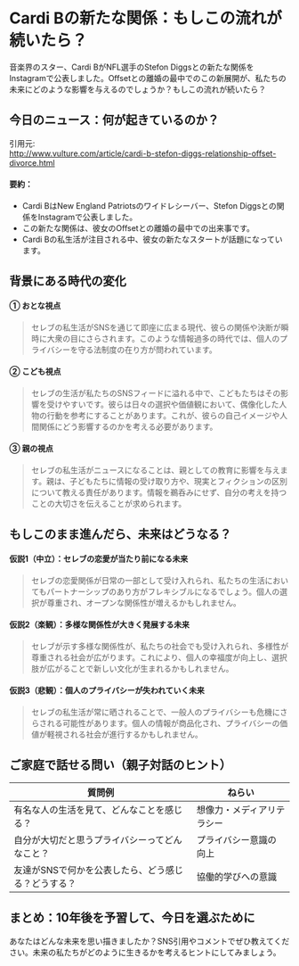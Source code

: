 # Cardi Bの新たな関係：もしこの流れが続いたら？

音楽界のスター、Cardi BがNFL選手のStefon Diggsとの新たな関係をInstagramで公表しました。Offsetとの離婚の最中でのこの新展開が、私たちの未来にどのような影響を与えるのでしょうか？もしこの流れが続いたら？

## 今日のニュース：何が起きているのか？
引用元:  
http://www.vulture.com/article/cardi-b-stefon-diggs-relationship-offset-divorce.html

#### 要約：
- Cardi BはNew England Patriotsのワイドレシーバー、Stefon Diggsとの関係をInstagramで公表しました。
- この新たな関係は、彼女のOffsetとの離婚の最中での出来事です。
- Cardi Bの私生活が注目される中、彼女の新たなスタートが話題になっています。

## 背景にある時代の変化

#### ① おとな視点
> セレブの私生活がSNSを通じて即座に広まる現代、彼らの関係や決断が瞬時に大衆の目にさらされます。このような情報過多の時代では、個人のプライバシーを守る法制度の在り方が問われています。

#### ② こども視点
> セレブの生活が私たちのSNSフィードに溢れる中で、こどもたちはその影響を受けやすいです。彼らは日々の選択や価値観において、偶像化した人物の行動を参考にすることがあります。これが、彼らの自己イメージや人間関係にどう影響するのかを考える必要があります。

#### ③ 親の視点
> セレブの私生活がニュースになることは、親としての教育に影響を与えます。親は、子どもたちに情報の受け取り方や、現実とフィクションの区別について教える責任があります。情報を鵜呑みにせず、自分の考えを持つことの大切さを伝えることが求められます。

## もしこのまま進んだら、未来はどうなる？

#### 仮説1（中立）：セレブの恋愛が当たり前になる未来  
> セレブの恋愛関係が日常の一部として受け入れられ、私たちの生活においてもパートナーシップのあり方がフレキシブルになるでしょう。個人の選択が尊重され、オープンな関係性が増えるかもしれません。

#### 仮説2（楽観）：多様な関係性が大きく発展する未来  
> セレブが示す多様な関係性が、私たちの社会でも受け入れられ、多様性が尊重される社会が広がります。これにより、個人の幸福度が向上し、選択肢が広がることで新しい文化が生まれるかもしれません。

#### 仮説3（悲観）：個人のプライバシーが失われていく未来  
> セレブの私生活が常に晒されることで、一般人のプライバシーも危機にさらされる可能性があります。個人の情報が商品化され、プライバシーの価値が軽視される社会が進行するかもしれません。

## ご家庭で話せる問い（親子対話のヒント）

| 質問例 | ねらい |
|--------|--------|
| 有名な人の生活を見て、どんなことを感じる？ | 想像力・メディアリテラシー |
| 自分が大切だと思うプライバシーってどんなこと？ | プライバシー意識の向上 |
| 友達がSNSで何かを公表したら、どう感じる？どうする？ | 協働的学びへの意識 |

## まとめ：10年後を予習して、今日を選ぶために
あなたはどんな未来を思い描きましたか？SNS引用やコメントでぜひ教えてください。未来の私たちがどのように生きるかを考えるヒントにしてみましょう。